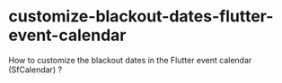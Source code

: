 # customize-blackout-dates-flutter-event-calendar
How to customize the blackout dates in the Flutter event calendar (SfCalendar) ?
